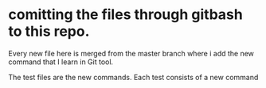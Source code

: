 # comitting the files through gitbash to this repo.
Every new file here is merged from the master branch where i add the new command that I learn in Git tool.

The test files are the new commands.
Each test consists of a new command
